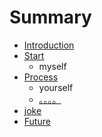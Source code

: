 # Summary

* [Introduction](README.md)
* [Start](start.md)
    * myself
* [Process](process.md)
    * yourself
    * [。。。。](hello.md)
* [joke](joke.md)
* [Future](future.md)

